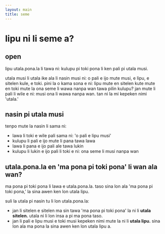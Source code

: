 ```yaml
---
layout: main
title: seme
---
```


# lipu ni li seme a?

## open

lipu utala.pona.la li tawa ni: kulupu pi toki pona li ken pali pi utala musi. 

utala musi li utala ike ala li nasin musi ni: o pali e ijo mute musi, e lipu, e sitelen kule, e toki. pini la o kama sona e ni: lipu mute en sitelen kute mute en toki mute la ona seme li wawa nanpa wan tawa pilin kulupu? jan mute li pali li wile e ni: musi ona li wawa nanpa wan. tan ni la mi kepeken nimi 'utala.' 


## nasin pi utala musi

tenpo mute la nasin li sama ni:

- lawa li toki e wile pali sama ni: 'o pali e lipu musi' 
- kulupu li pali e ijo mute li pana tawa lawa 
- lawa li pana e ijo pali ale tawa lukin
- kulupu li lukin e ijo pali li toki e ni: ona seme li musi nanpa wan

## utala.pona.la en 'ma pona pi toki pona' li wan ala wan?

ma pona pi toki pona li lawa e utala.pona.la. taso sina lon ala 'ma pona pi toki pona,' la sina awen ken lon utala lipu. 

suli la utala pi nasin tu li lon utala.pona.la: 

- jan li sitelen e sitelen ma sin tawa 'ma pona pi toki pona' la ni li **utala sitelen.** utala ni li lon insa a pi ma pona taso. 
- jan li pali e lipu musi e toki musi kepeken nimi mute la ni li **utala lipu.** sina lon ala ma pona la sina awen ken lon utala lipu a. 



